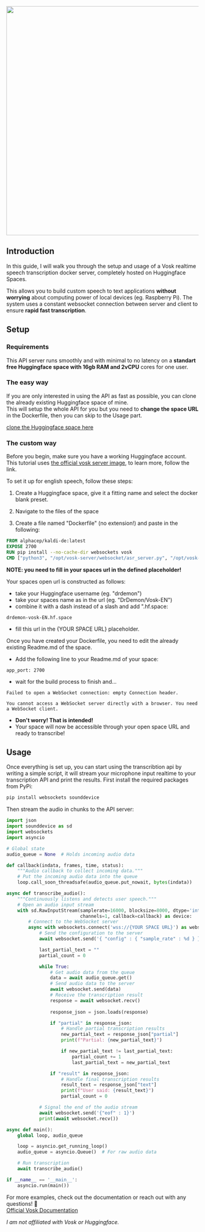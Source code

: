 <p align="center">
  <img src="https://media-hosting.imagekit.io//a5117eeb1f1f4c0c/title.png?Expires=1834422837&Key-Pair-Id=K2ZIVPTIP2VGHC&Signature=eNbTQXI0qOAvW8W3qCedYF0tW2yv2AMKFBAiiwgVDGGaDmrZWV2JD-oiXmn-sYoYFNyUWoyOwvmxqCbPMFUWJ2nBPCss7~qXg9BjTU1IU-WCDXuH20jmSXgen7hyiqVSzeeXG0tYhz1qrt0foxgPPmYi777GicatXklTh2YyFgw3yTQC4sQKLF3wplSBU5WrlFRH9hYME1dzdyxMGLkcIYp9wl9184lLFexp10kqGMAXYmZD4YIw0oybfk1valnxaHxOHacNskGHQvcl0ZYx7bPitTipXO16UxUx24NXpaSLeRB6TRp2XGpHRZDThGre0RNq7FdPIF9pfrZjjqxRNg__" width="600">
</p>



## Introduction
In this guide, I will walk you through the setup and usage of a Vosk realtime speech transcription docker server, completely hosted on Huggingface Spaces.  <br>

This allows you to build custom speech to text applications **without worrying** about computing power of local devices (eg. Raspberry Pi). 
The system uses a constant websocket connection between server and client to ensure **rapid fast transcription**.

## Setup
### Requirements
This API server runs smoothly and with minimal to no latency on a **standart free Huggingface space with 16gb RAM and 2vCPU** cores for one user.

### The easy way
If you are only interested in using the API as fast as possible, you can clone the already existing Huggingface space of mine.<br>
This will setup the whole API for you but you need to **change the space URL** in the Dockerfile, then you can skip to the Usage part.

[clone the Huggingface space here](https://huggingface.co/spaces/DrDemon/Vosk-EN)

### The custom way
Before you begin, make sure you have a working Huggingface account.
This tutorial uses [the official vosk server image](https://github.com/alphacep/vosk-server), to learn more, follow the link.

To set it up for english speech, follow these steps:

1. Create a Huggingface space, give it a fitting name and select the docker blank preset. 

2. Navigate to the files of the space
   
4. Create a file named "Dockerfile" (no extension!) and paste in the following:  
```dockerfile
FROM alphacep/kaldi-de:latest
EXPOSE 2700
RUN pip install --no-cache-dir websockets vosk
CMD ["python3", "/opt/vosk-server/websocket/asr_server.py", "/opt/vosk-model-de/model", "--allow-websocket-origin", "{YOUR SPACE URL}"]
```
**NOTE: you need to fill in your spaces url in the defined placeholder!** <br>

Your spaces open url is constructed as follows:
- take your Huggingface username (eg. "drdemon")
- take your spaces name as in the url (eg. "DrDemon/Vosk-EN")
- combine it with a dash instead of a slash and add ".hf.space:
```url
drdemon-vosk-EN.hf.space
```
- fill this url in the {YOUR SPACE URL} placeholder.

Once you have created your Dockerfile, you need to edit the already existing Readme.md of the space.
- Add the following line to your Readme.md of your space:
```readme
app_port: 2700 
```
- wait for the build process to finish and...
```error
Failed to open a WebSocket connection: empty Connection header.

You cannot access a WebSocket server directly with a browser. You need a WebSocket client.
```
- **Don't worry! That is intended!**
- Your space will now be accessible through your open space URL and ready to transcribe! 


## Usage
Once everything is set up, you can start using the transcribtion api by writing a simple script, it will stream your microphone input realtime to your transcription API and print the results.
First install the required packages from PyPi:
```bash
pip install websockets sounddevice 
```
Then stream the audio in chunks to the API server:

```python
import json
import sounddevice as sd
import websockets
import asyncio

# Global state
audio_queue = None  # Holds incoming audio data

def callback(indata, frames, time, status):
    """Audio callback to collect incoming data."""
    # Put the incoming audio data into the queue
    loop.call_soon_threadsafe(audio_queue.put_nowait, bytes(indata))

async def transcribe_audio():
    """Continuously listens and detects user speech."""
    # Open an audio input stream
    with sd.RawInputStream(samplerate=16000, blocksize=8000, dtype='int16',
                           channels=1, callback=callback) as device:
        # Connect to the WebSocket server
        async with websockets.connect('wss://{YOUR SPACE URL}') as websocket: 
            # Send the configuration to the server
            await websocket.send('{ "config" : { "sample_rate" : %d } }' % (device.samplerate))

            last_partial_text = ""
            partial_count = 0

            while True:
                # Get audio data from the queue
                data = await audio_queue.get()
                # Send audio data to the server
                await websocket.send(data)
                # Receive the transcription result
                response = await websocket.recv()
                
                response_json = json.loads(response)

                if "partial" in response_json:
                    # Handle partial transcription results
                    new_partial_text = response_json["partial"]
                    print(f"Partial: {new_partial_text}")

                    if new_partial_text != last_partial_text:
                        partial_count += 1
                        last_partial_text = new_partial_text

                if "result" in response_json:
                    # Handle final transcription results
                    result_text = response_json["text"]
                    print(f"User said: {result_text}")
                    partial_count = 0

            # Signal the end of the audio stream
            await websocket.send('{"eof" : 1}')
            print(await websocket.recv())

async def main():
    global loop, audio_queue

    loop = asyncio.get_running_loop()
    audio_queue = asyncio.Queue()  # For raw audio data

    # Run transcription
    await transcribe_audio()

if __name__ == '__main__':
    asyncio.run(main())

```
For more examples, check out the documentation or reach out with any questions! 🚀  
[Official Vosk Documentation](https://alphacephei.com/vosk/server) 

*I am not affiliated with Vosk or Huggingface.*
